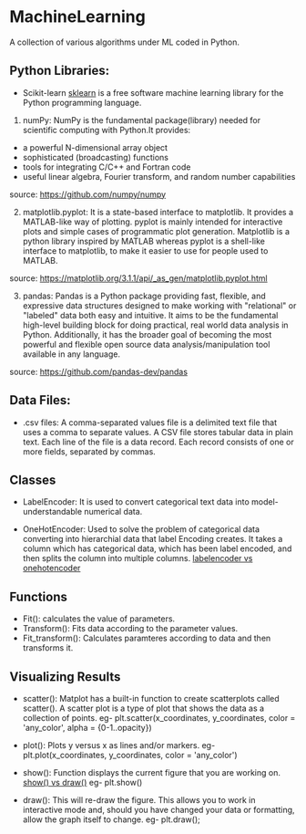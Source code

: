 # MachineLearning
A collection of various algorithms under ML coded in Python.

## Python Libraries:
* Scikit-learn [sklearn](https://en.wikipedia.org/wiki/Scikit-learn) is a free software machine learning library for the Python programming language.

1. numPy: NumPy is the fundamental package(library) needed for scientific computing with Python.It provides:

* a powerful N-dimensional array object
* sophisticated (broadcasting) functions
* tools for integrating C/C++ and Fortran code
* useful linear algebra, Fourier transform, and random number capabilities

source: https://github.com/numpy/numpy

2. matplotlib.pyplot: It is a state-based interface to matplotlib. It provides a MATLAB-like way of plotting.
pyplot is mainly intended for interactive plots and simple cases of programmatic plot generation. 
Matplotlib is a python library inspired by MATLAB whereas pyplot is a shell-like interface to matplotlib, to make it easier to use for people used to MATLAB.

source: https://matplotlib.org/3.1.1/api/_as_gen/matplotlib.pyplot.html

3. pandas: Pandas is a Python package providing fast, flexible, and expressive data structures designed to make working with "relational" or "labeled" data both easy and intuitive. It aims to be the fundamental high-level building block for doing practical, real world data analysis in Python. Additionally, it has the broader goal of becoming the most powerful and flexible open source data analysis/manipulation tool available in any language.

source: https://github.com/pandas-dev/pandas

## Data Files:
* .csv files: A comma-separated values file is a delimited text file that uses a comma to separate values. A CSV file stores tabular data in plain text. Each line of the file is a data record. Each record consists of one or more fields, separated by commas.

## Classes
* LabelEncoder: It is used to convert categorical text data into model-understandable numerical data.

* OneHotEncoder: Used to solve the problem of categorical data converting into hierarchial data that label Encoding creates. It takes a column which has categorical data, which has been label encoded, and then splits the column into multiple columns.
[labelencoder vs onehotencoder](https://medium.com/@contactsunny/label-encoder-vs-one-hot-encoder-in-machine-learning-3fc273365621)

## Functions
* Fit(): calculates the value of parameters.
* Transform(): Fits data according to the parameter values.
* Fit_transform(): Calculates paramteres according to data and then transforms it.

## Visualizing Results
* scatter(): Matplot has a built-in function to create scatterplots called scatter(). A scatter plot is a type of plot that shows the data as a collection of points.
eg- plt.scatter(x_coordinates, y_coordinates, color = 'any_color', alpha = {0-1..opacity})

* plot(): Plots y versus x as lines and/or markers.
eg- plt.plot(x_coordinates, y_coordinates, color = 'any_color')

* show():  Function displays the current figure that you are working on. [show() vs draw()](https://stackoverflow.com/questions/23141452/difference-between-plt-draw-and-plt-show-in-matplotlib)
eg- plt.show()

* draw(): This will re-draw the figure. This allows you to work in interactive mode and, should you have changed your data or formatting, allow the graph itself to change.
eg- plt.draw();




